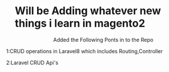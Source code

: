 <ul><h1>Will be Adding whatever new things i learn in magento2</h1></ul>
     
 <ul><center>Added the Following Ponts in to the Repo</center></ul> 
<p>1:CRUD operations in Laravel8 which includes Routing,Controller<p>
<p>2:Laravel CRUD Api's</p> 
